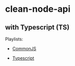 # clean-node-api

## with Typescript (TS)

Playlists:

- [CommonJS](https://www.youtube.com/watch?v=vV1wQ6GFH0A&list=PL9aKtVrF05DyEwK5kdvzrYXFdpZfj1dsG&index=2&t=0s)

- [Typescript](https://www.youtube.com/watch?v=vqoHD5cM4eI&list=PL9aKtVrF05DxXaR5ZeV5EM8iSM9qjF2yu)
